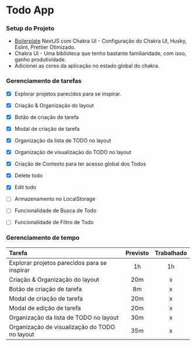 # Todo App
### Setup do Projeto
- [Boilerplate](https://github.com/Lukazovic/nextjs-with-chakra-ui-boilerplate) NextJS com Chakra UI - Configuração do Chakra UI, Husky, Eslint, Prettier Otimizado.
- Chakra UI - Uma biblioteca que tenho bastante familiaridade, com isso, ganho produtividade.
- Adicionei as cores da aplicação no estado global do chakra.
### Gerenciamento de tarefas
- [x] Explorar projetos parecidos para se inspirar.
- [x] Criação & Organização do layout
- [x] Botão de criação de tarefa
- [x] Modal de criação de tarefa
- [x] Organização da lista de TODO no layout
- [x] Organização de visualização do TODO no layout
- [x] Criação de Contexto para ter acesso global dos Todos
- [x] Delete todo
- [x] Edit todo
- [ ] Armazenamento no LocalStorage
- [ ] Funcionalidade de Busca de Todo
- [ ] Funcionalidade de Filtro de Todo



### Gerenciamento de tempo
|Tarefa|Previsto|Trabalhado|
|:--|:--:|:--:|
|Explorar projetos parecidos para se inspirar|1h|1h|
|Criação & Organização do layout | 20m | x |
|Botão de criação de tarefa| 8m | x |
|Modal de criação de tarefa| 20m | x |
|Modal de edição de tarefa| 20m | x |
|Organização da lista de TODO no layout| 30m | x |
|Organização de visualização do TODO no layout| 35m | x |
